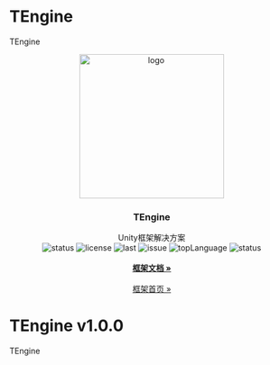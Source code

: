 # TEngine
TEngine
<p align="center">
    <img src="http://1.12.241.46:8081/temp/TEngine512.png" alt="logo" width="256" height="256">
</p>

<h3 align="center">TEngine</h3>

<p align="center">
  Unity框架解决方案
    <br>
  <a style="text-decoration:none">
    <img src="https://img.shields.io/badge/Unity%20Ver-2019.4.12++-blue.svg?style=flat-square" alt="status" />
  </a>
  <a style="text-decoration:none">
    <img src="https://img.shields.io/github/license/ALEXTANGXIAO/TEngine" alt="license" />
  </a>
  <a style="text-decoration:none">
    <img src="https://img.shields.io/github/last-commit/ALEXTANGXIAO/TEngine" alt="last" />
  </a>
  <a style="text-decoration:none">
    <img src="https://img.shields.io/github/issues/ALEXTANGXIAO/TEngine" alt="issue" />
  </a>
  <a style="text-decoration:none">
    <img src="https://img.shields.io/github/languages/top/ALEXTANGXIAO/TEngine" alt="topLanguage" />
  </a>
  <a style="text-decoration:none">
    <img src="https://app.fossa.com/api/projects/git%2Bgithub.com%2FJasonXuDeveloper%2FJEngine.svg?type=shield" alt="status" />
  </a>
  <br>
  
  <br>
  <a href="http://1.12.241.46:5000/"><strong>框架文档 »</strong></a>
  <br>
  <br>
  <a href="https://github.com/ALEXTANGXIAO/TEngine">框架首页 »</a>
</p>



# TEngine v1.0.0

TEngine
